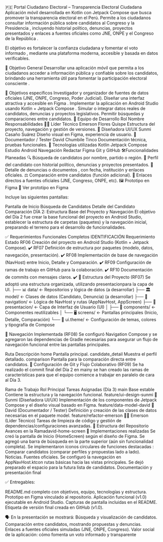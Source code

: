 🇵🇪 Portal Ciudadano Electoral – Transparencia Electoral Ciudadana
Aplicación móvil desarrollada en Kotlin con Jetpack Compose que busca promover la transparencia electoral en el Perú.
Permite a los ciudadanos consultar información pública sobre candidatos al Congreso y la Presidencia , incluyendo historial político, denuncias, proyectos presentados y enlaces a fuentes oficiales como JNE, ONPE y el Congreso de la República .

El objetivo es fortalecer la confianza ciudadana y fomentar el voto informado , mediante una plataforma moderna, accesible y basada en datos verificables.

🎯 Objetivo General
Desarrollar una aplicación móvil que permita a los ciudadanos acceder a información pública y confiable sobre los candidatos, brindando una herramienta útil para fomentar la participación electoral consciente .

🎯 Objetivos específicos
Investigador y organizador de fuentes de datos oficiales (JNE, ONPE, Congreso, Poder Judicial).
Diseñar una interfaz atractiva y accesible en Figma .
Implementar la aplicación en Android Studio usando Kotlin + Jetpack Compose .
Simular o integrar datos reales de candidatos, denuncias y proyectos legislativos.
Permitir búsquedas y comparaciones entre candidatos.
👥 Equipo de Desarrollo
Rol	Nombre	Responsabilidades
👨‍💻 Líder Técnico	Emerson Flores Quispe	Estructura del proyecto, navegación y gestión de versiones.
🎨 Diseñadora UI/UX	Sunmi Casaño Suárez	Diseño visual en Figma, experiencia de usuario.
📄 Documentador / Tester	David Chumbile Tinco	Documentación técnica, pruebas funcionales.
🧰 Tecnologías utilizadas
Kotlin
Jetpack Compose
Estudio Android
Navegación Redactar
Figma
Git y GitHub
🛠️Funcionalidades Planeadas
🔍 Búsqueda de candidatos por nombre, partido o región.
👤 Perfil del candidato con historial político, denuncias y proyectos presentados.
📄 Detalle de denuncias o documentos , con fecha, institución y enlaces oficiales.
⚖️ Comparación entre candidatos (función adicional).
🔗 Enlaces directos a fuentes oficiales (JNE, Congreso, ONPE, etc).
🖼️ Prototipo en Figma
🔗 Ver prototipo en Figma

Incluye las siguientes pantallas:

Pantalla de Inicio
Búsqueda de Candidatos
Detalle del Candidato
Comparación
DÍA 2: Estructura Base del Proyecto y Navegación
El objetivo del Día 2 fue crear la base funcional del proyecto en Android Studio, establecer la estructura de carpetas (paquetes) y la navegación inicial, preparando el terreno para el desarrollo de funcionalidades.

✅ Requerimientos Funcionales Completos
IDENTIFICACIÓN	Requerimiento	Estado
RF06	Creación del proyecto en Android Studio (Kotlin + Jetpack Compose).	✔️
RF07	Definición de estructura por paquetes (modelo, datos, navegación, presentación).	✔️
RF08	Implementación de base de navegación (NavHost) entre Inicio, Detalle y Comparación.	✔️
RF09	Configuración de ramas de trabajo en GitHub para la colaboración.	✔️
RF10	Documentación de commits con mensajes claros.	✔️
📁 Estructura del Proyecto (RF07)
Se adoptó una estructura organizada, utilizando presentacionpara la capa de UI. ├── 📊 data/ ← Repositorios y lógica de datos (a desarrollar) ├── 🏛️ model/ ← Clases de datos (Candidato, Denuncia) (a desarrollar) ├── 🧭 navigation/ ← Lógica de NavHost y rutas (AppNavHost, AppScreen) ├── 📱 presentacion/ ← Capa de Interfaz de Usuario (UI) │ ├── 🧩 components/ ← Componentes reutilizables │ └── 🖥️ screens/ ← Pantallas principales (Inicio, Detalle, Comparación) └── 🎨 ui.theme/ ← Configuración de temas, colores y tipografía de Compose

🧭 Navegación Implementada (RF08)
Se configuró Navigation Compose y se agregaron las dependencias de Gradle necesarias para asegurar un flujo de navegación funcional entre las pantallas principales.

Ruta	Descripción
home	Pantalla principal.
candidate_detail	Muestra el perfil detallado.
comparison	Pantalla para la comparación directa entre candidatos.
🌳 Configuración de Git y Flujo Colaborativo (RF09)
Se ha realizado el commit final del Día 2 en mainy se han creado las ramas de características para que el equipo comience a trabajar en paralelo de cara al Día 3.

Rama de Trabajo	Rol Principal	Tareas Asignadas (Día 3)
main	Base estable	Contiene la estructura y la navegación funcional.
feature/ui-design-sunmi	🎨 Sunmi (Diseñadora UI/UX)	Implementación de los componentes de Jetpack Compose y el diseño visual basado en Figma.
feature/data-model-david	📄 David (Documentador / Tester)	Definición y creación de las clases de datos necesarias en el paquete model.
feature/refactor-emerson	👨‍💻 Emerson (Líder Técnico)	Tareas de limpieza de código y gestión de dependencias/configuraciones avanzadas.
📁 Estructura del Repositorio
Avances en la Ramadavid-home-screen
🧩 Implementaciones realizadas
Se creó la pantalla de Inicio (HomeScreen) según el diseño de Figma.
Se agregó una barra de búsqueda en la parte superior (aún sin funcionalidad completa).
Se implementaron íconos circulares de funciones destacadas :
Comparar candidatos (comparar perfiles y propuestas lado a lado).
Noticias.
Fuentes oficiales.
Se configuró la navegación en AppNavHost.ktcon rutas básicas hacia las vistas principales.
Se dejó preparado el espacio para la futura lista de candidatos.
Documentación y presentación final

✅ Entregables:

README.md completo con objetivos, equipo, tecnologías y estructura.
Prototipo en Figma vinculado al repositorio.
Aplicación funcional (v1.0) ejecutable en Android Studio.
Capturas de pantalla incluidas en el README.
Etiqueta de versión final creada en GitHub (v1.0).

🗣️ En la presentación se mostrará:
Búsqueda y visualización de candidatos.
Comparación entre candidatos, mostrando propuestas y denuncias.
Enlaces a fuentes oficiales simuladas (JNE, ONPE, Congreso).
Valor social de la aplicación: cómo fomenta un voto informado y transparente
